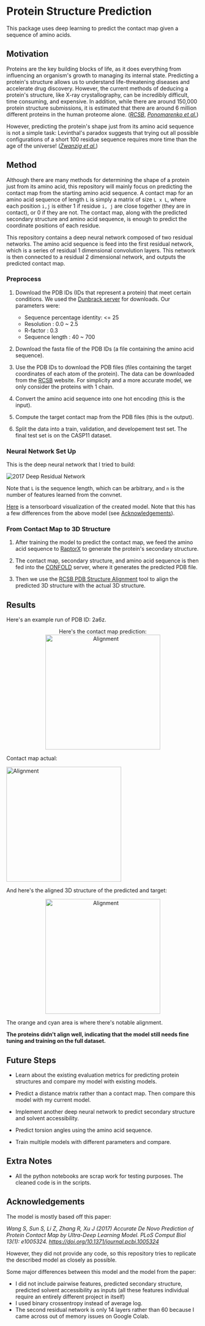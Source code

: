 # Protein Structure Prediction

This package uses deep learning to predict the contact map given a sequence of amino acids.



## Motivation

Proteins are the key building blocks of life, as it does everything from influencing an organism's growth to managing its internal state. Predicting a protein's structure allows us to understand life-threatening diseases and accelerate drug discovery. However, the current methods of deducing a protein's structure, like X-ray crystallography, can be incredibly difficult, time consuming, and expensive. In addition, while there are around 150,000 protein structure submissions, it is estimated that there are around 6 million different proteins in the human proteome alone. (<cite>[RCSB][2]</cite>, <cite>[Ponomarenko et al.][1]</cite>)

However, predicting the protein's shape just from its amino acid sequence is not a simple task: Levinthal's paradox suggests that trying out all possible configurations of a short 100 residue sequence requires more time than the age of the universe! (<cite>[Zwanzig et al.][3]</cite>)






## Method

Although there are many methods for determining the shape of a protein just from its amino acid, this repository will mainly focus on predicting the contact map from the starting amino acid sequence. A contact map for an amino acid sequence of length `L` is simply a matrix of size `L x L`, where each position `i,j` is either 1 if residue `i, j` are close together (they are in contact), or 0 if they are not. The contact map, along with the predicted secondary structure and amino acid sequence, is enough to predict the coordinate positions of each residue.

This repository contains a deep neural network composed of two residual networks. The amino acid sequence is feed into the first residual network, which is a series of residual 1 dimensional convolution layers. This network is then connected to a residual 2 dimensional network, and outputs the predicted contact map.






### Preprocess

1. Download the PDB IDs (IDs that represent a protein) that meet certain conditions. We used the [Dunbrack server](http://dunbrack.fccc.edu/Guoli/PISCES.php) for downloads. Our parameters were:
    * Sequence percentage identity: <= 25
    * Resolution                  : 0.0 ~ 2.5
    * R-factor                    : 0.3
    * Sequence length             : 40 ~ 700

2. Download the fasta file of the PDB IDs (a file containing the amino acid sequence). 

3. Use the PDB IDs to download the PDB files (files containing the target coordinates of each atom of the protein). The data can be downloaded from the [RCSB](https://www.rcsb.org/#Subcategory-download_structures) website. For simplicity and a more accurate model, we only consider the proteins with 1 chain.

4. Convert the amino acid sequence into one hot encoding (this is the input).

5. Compute the target contact map from the PDB files (this is the output).

6. Split the data into a train, validation, and developement test set. The final test set is on the CASP11 dataset.






### Neural Network Set Up

This is the deep neural network that I tried to build:

![2017 Deep Residual Network](https://github.com/JinLi711/Protein-Structures/blob/master/record_files/research/images/journal.pcbi.1005324.g001.PNG)

Note that `L` is the sequence length, which can be arbitrary, and `n` is the number of features learned from the convnet.


[Here](https://github.com/JinLi711/Protein-Structures/blob/master/tertiary_structure_prediction/visualization/model_visualization/chosen_plots/graph_run%3D.png) is a tensorboard visualization of the created model. Note that this has a few differences from the above model (see [Acknowledgements](https://github.com/JinLi711/Protein-Structures#acknowledgements)).





### From Contact Map to 3D Structure

1. After training the model to predict the contact map, we feed the amino acid sequence to [RaptorX](http://raptorx.uchicago.edu/) to generate the protein's secondary structure. 

2. The contact map, secondary structure, and amino acid sequence is then fed into the [CONFOLD](http://protein.rnet.missouri.edu/confold/) server, where it generates the predicted PDB file.

3. Then we use the [RCSB PDB Structure Alignment](http://www.rcsb.org/pdb/workbench/workbench.do?action=menu) tool to align the predicted 3D structure with the actual 3D structure.







## Results

Here's an example run of PDB ID: 2a6z.


<p align="center">
Here's the contact map prediction:

<img align="center" src="https://github.com/JinLi711/Protein-Structures/blob/master/tertiary_structure_prediction/visualization/model_visualization/chosen_plots/2a6z_pred.png" alt="Alignment" width="300" height="300"/>


Contact map actual:

<img align="center" src="https://github.com/JinLi711/Protein-Structures/blob/master/tertiary_structure_prediction/visualization/model_visualization/chosen_plots/2a6z_actual.png" alt="Alignment" width="300" height="300"/>
</p>


And here's the aligned 3D structure of the predicted and target:

<p align="center">

<img align="center" src="https://github.com/JinLi711/Protein-Structures/blob/master/tertiary_structure_prediction/visualization/model_visualization/chosen_plots/2a6z_aligned.png" alt="Alignment" width="300" height="300"/>

</p>

The orange and cyan area is where there's notable alignment.

**The proteins didn't align well, indicating that the model still needs fine tuning and training on the full dataset.**






## Future Steps

* Learn about the existing evaluation metrics for predicting protein structures and compare my model with existing models.

* Predict a distance matrix rather than a contact map. Then compare this model with my current model.

* Implement another deep neural network to predict secondary structure and solvent accessibility.

* Predict torsion angles using the amino acid sequence.

* Train multiple models with different parameters and compare.







## Extra Notes 

* All the python notebooks are scrap work for testing purposes. The cleaned code is in the scripts.








## Acknowledgements

The model is mostly based off this paper:

*Wang S, Sun S, Li Z, Zhang R, Xu J (2017) Accurate De Novo Prediction of Protein Contact Map by Ultra-Deep Learning Model. PLoS Comput Biol 13(1): e1005324. https://doi.org/10.1371/journal.pcbi.1005324*

However, they did not provide any code, so this repository tries to replicate the described model as closely as possible.

Some major differences between this model and the model from the paper:
* I did not include pairwise features, predicted secondary structure, predicted solvent accessibility as inputs (all these features individual require an entirely different project in itself)
* I used binary crossentropy instead of average log.
* The second residual network is only 14 layers rather than 60 because I came across out of memory issues on Google Colab.








[1]:https://www.ncbi.nlm.nih.gov/pmc/articles/PMC4889822/
[2]:https://www.rcsb.org/stats/growth/overall
[3]:https://www.ncbi.nlm.nih.gov/pmc/articles/PMC48166/